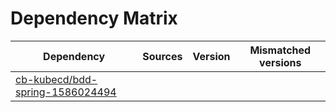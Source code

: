 # Dependency Matrix

Dependency | Sources | Version | Mismatched versions
---------- | ------- | ------- | -------------------
[cb-kubecd/bdd-spring-1586024494](https://github.com/cb-kubecd/bdd-spring-1586024494.git) |  | []() | 
